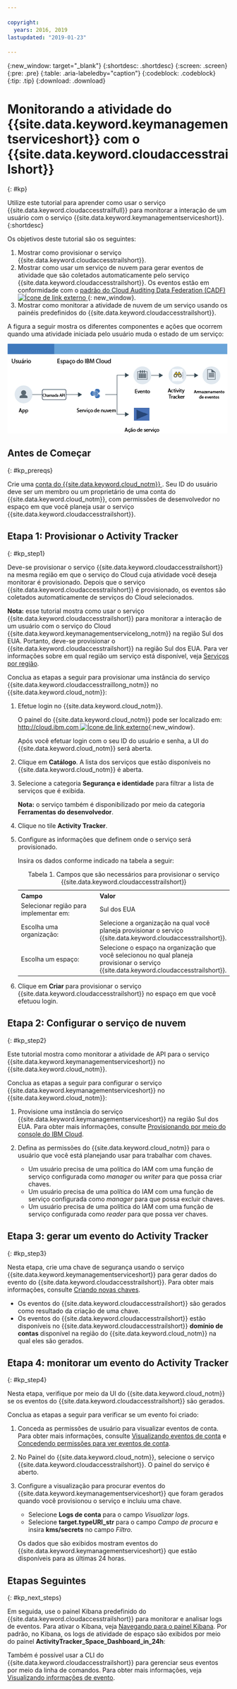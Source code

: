 ```yaml
---

copyright:
  years: 2016, 2019
lastupdated: "2019-01-23"

---
```


{:new_window: target="_blank"}
{:shortdesc: .shortdesc}
{:screen: .screen}
{:pre: .pre}
{:table: .aria-labeledby="caption"}
{:codeblock: .codeblock}
{:tip: .tip}
{:download: .download}


# Monitorando a atividade do {{site.data.keyword.keymanagementserviceshort}} com o {{site.data.keyword.cloudaccesstrailshort}}
{: #kp}

Utilize este tutorial para aprender como usar o serviço {{site.data.keyword.cloudaccesstrailfull}} para monitorar a interação de um usuário com o serviço {{site.data.keyword.keymanagementserviceshort}}.
{:shortdesc}

Os objetivos deste tutorial são os seguintes:

1. Mostrar como provisionar o serviço {{site.data.keyword.cloudaccesstrailshort}}.
2. Mostrar como usar um serviço de nuvem para gerar eventos de atividade que são coletados automaticamente pelo serviço {{site.data.keyword.cloudaccesstrailshort}}. Os eventos estão em conformidade com o [padrão do Cloud Auditing Data Federation (CADF) ![Ícone de link externo](../../icons/launch-glyph.svg "Ícone de link externo") ](https://www.dmtf.org/sites/default/files/standards/documents/DSP0262_1.0.0.pdf){: new_window}.
3. Mostrar como monitorar a atividade de nuvem de um serviço usando os painéis predefinidos do {{site.data.keyword.cloudaccesstrailshort}}.

A figura a seguir mostra os diferentes componentes e ações que ocorrem quando uma atividade iniciada pelo usuário muda o estado de um serviço:

![Componentes e ações que ocorrem quando uma atividade iniciada pelo usuário muda o estado de um serviço](../images/AT_f1.png "Componentes e ações que ocorrem quando uma atividade iniciada pelo usuário muda o estado de um serviço")



## Antes de Começar
{: #kp_prereqs}

Crie uma [ conta do {{site.data.keyword.cloud_notm}} ](https://cloud.ibm.com/registration/). Seu ID do usuário deve ser um membro ou um proprietário de uma conta do {{site.data.keyword.cloud_notm}}, com permissões de desenvolvedor no espaço em que você planeja usar o serviço {{site.data.keyword.cloudaccesstrailshort}}.


## Etapa 1: Provisionar o Activity Tracker
{: #kp_step1}

Deve-se provisionar o serviço {{site.data.keyword.cloudaccesstrailshort}} na mesma região em que o serviço do Cloud cuja atividade você deseja monitorar é provisionado. Depois que o serviço {{site.data.keyword.cloudaccesstrailshort}} é provisionado, os eventos são coletados automaticamente de serviços do Cloud selecionados. 

**Nota:** esse tutorial mostra como usar o serviço {{site.data.keyword.cloudaccesstrailshort}} para monitorar a interação de um usuário com o serviço do Cloud {{site.data.keyword.keymanagementservicelong_notm}} na região Sul dos EUA. Portanto, deve-se provisionar o {{site.data.keyword.cloudaccesstrailshort}} na região Sul dos EUA. Para ver informações sobre em qual região um serviço está disponível, veja [Serviços por região](/docs/resources/services_region.html#services_region).

Conclua as etapas a seguir para provisionar uma instância do serviço {{site.data.keyword.cloudaccesstraillong_notm}} no {{site.data.keyword.cloud_notm}}:

1. Efetue login no {{site.data.keyword.cloud_notm}}.

    O painel do {{site.data.keyword.cloud_notm}} pode ser localizado em: [http://cloud.ibm.com ![Ícone de link externo](../../../icons/launch-glyph.svg "Ícone de link externo")](http://cloud.ibm.com){:new_window}.
    
	Após você efetuar login com o seu ID do usuário e senha, a UI do {{site.data.keyword.cloud_notm}} será aberta.

2. Clique em **Catálogo**. A lista dos serviços que estão disponíveis no {{site.data.keyword.cloud_notm}} é aberta.

3. Selecione a categoria **Segurança e identidade** para filtrar a lista de serviços que é exibida.

    **Nota:** o serviço também é disponibilizado por meio da categoria **Ferramentas do desenvolvedor**.

4. Clique no tile **Activity Tracker**. 

5. Configure as informações que definem onde o serviço será provisionado. 

    Insira os dados conforme indicado na tabela a seguir: 

    <table>
	  <caption>Tabela 1. Campos que são necessários para provisionar o serviço {{site.data.keyword.cloudaccesstrailshort}}</caption>
	  <tr>
	    <th width="50%">Campo</th>
		<th width="50%">Valor</th>
	  </tr>
	  <tr>
	    <td>Selecionar região para implementar em:</td>
		<td>Sul dos EUA</td>
	  </tr>
	  <tr>
	    <td>Escolha uma organização:</td>
		<td>Selecione a organização na qual você planeja provisionar o serviço {{site.data.keyword.cloudaccesstrailshort}}.</td>
	  </tr>
	  <tr>
	    <td>Escolha um espaço:</td>
		<td>Selecione o espaço na organização que você selecionou no qual planeja provisionar o serviço {{site.data.keyword.cloudaccesstrailshort}}.</td>
	  </tr>
	</table>

6. Clique em **Criar** para provisionar o serviço {{site.data.keyword.cloudaccesstrailshort}} no espaço em que você efetuou login.
   

## Etapa 2: Configurar o serviço de nuvem  
{: #kp_step2}

Este tutorial mostra como monitorar a atividade de API para o serviço {{site.data.keyword.keymanagementserviceshort}} no {{site.data.keyword.cloud_notm}}.

Conclua as etapas a seguir para configurar o serviço {{site.data.keyword.keymanagementserviceshort}} no {{site.data.keyword.cloud_notm}}:

1. Provisione uma instância do serviço {{site.data.keyword.keymanagementserviceshort}} na região Sul dos EUA. Para obter mais informações, consulte [Provisionando por meio do console do IBM Cloud](/docs/services/key-protect/provision.html#provision).

2. Defina as permissões do {{site.data.keyword.cloud_notm}} para o usuário que você está planejando usar para trabalhar com chaves. 

    * Um usuário precisa de uma política do IAM com uma função de serviço configurada como *manager* ou *writer* para que possa criar chaves.
	* Um usuário precisa de uma política do IAM com uma função de serviço configurada como *manager* para que possa excluir chaves.
	* Um usuário precisa de uma política do IAM com uma função de serviço configurada como *reader* para que possa ver chaves. 


## Etapa 3: gerar um evento do Activity Tracker
{: #kp_step3}

Nesta etapa, crie uma chave de segurança usando o serviço {{site.data.keyword.keymanagementserviceshort}} para gerar dados do evento do {{site.data.keyword.cloudaccesstrailshort}}. Para obter mais informações, consulte [Criando novas chaves](/docs/services/key-protect/create-standard-keys.html#create-standard-keys).

* Os eventos do {{site.data.keyword.cloudaccesstrailshort}} são gerados como resultado da criação de uma chave.
* Os eventos do {{site.data.keyword.cloudaccesstrailshort}} estão disponíveis no
{{site.data.keyword.cloudaccesstrailshort}} **domínio de contas** disponível na região do
{{site.data.keyword.cloud_notm}} na qual eles são gerados. 

## Etapa 4: monitorar um evento do Activity Tracker
{: #kp_step4}

Nesta etapa, verifique por meio da UI do {{site.data.keyword.cloud_notm}} se os eventos do {{site.data.keyword.cloudaccesstrailshort}} são gerados.

Conclua as etapas a seguir para verificar se um evento foi criado:

1. Conceda as permissões de usuário para visualizar eventos de conta. Para obter mais informações, consulte [Visualizando eventos de conta](/docs/services/cloud-activity-tracker/how-to/manage-events-ui/viewing_events.html#view_acc_events_account_events) e [Concedendo permissões para ver eventos de conta](/docs/services/cloud-activity-tracker/how-to/grant_permissions.html#grant_acc_events).

2. No Painel do {{site.data.keyword.cloud_notm}}, selecione o serviço {{site.data.keyword.cloudaccesstrailshort}}. O painel do serviço é aberto.

3. Configure a visualização para procurar eventos do {{site.data.keyword.keymanagementserviceshort}} que foram gerados quando você provisionou o serviço e incluiu uma chave.

    * Selecione **Logs de conta** para o campo *Visualizar logs*.
    * Selecione **target.typeURI_str** para o campo *Campo de procura* e insira **kms/secrets** no campo *Filtro*.
	
    Os dados que são exibidos mostram eventos do {{site.data.keyword.keymanagementserviceshort}} que estão disponíveis para as últimas 24 horas. 
	


## Etapas Seguintes
{: #kp_next_steps}

Em seguida, use o painel Kibana predefinido do {{site.data.keyword.cloudaccesstrailshort}} para monitorar e analisar logs de eventos. Para ativar o Kibana, veja [Navegando para o painel Kibana](/docs/services/cloud-activity-tracker/how-to/manage-events-ui/launch_kibana.html#launch_kibana). Por padrão, no Kibana, os logs de atividade de espaço são exibidos por meio do painel **ActivityTracker_Space_Dashboard_in_24h**:

Também é possível usar a CLI do {{site.data.keyword.cloudaccesstrailshort}} para gerenciar seus eventos por meio da linha de comandos. Para obter mais informações, veja [Visualizando informações de evento](/docs/services/cloud-activity-tracker/how-to/viewing_event_information.html#viewing_event_status).



